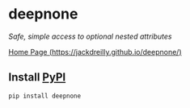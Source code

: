 # deepnone

_Safe, simple access to optional nested attributes_

[Home Page (https://jackdreilly.github.io/deepnone/)](https://jackdreilly.github.io/deepnone/)

## Install [PyPI](https://pypi.org/project/deepnone/)

```bash
pip install deepnone
```
